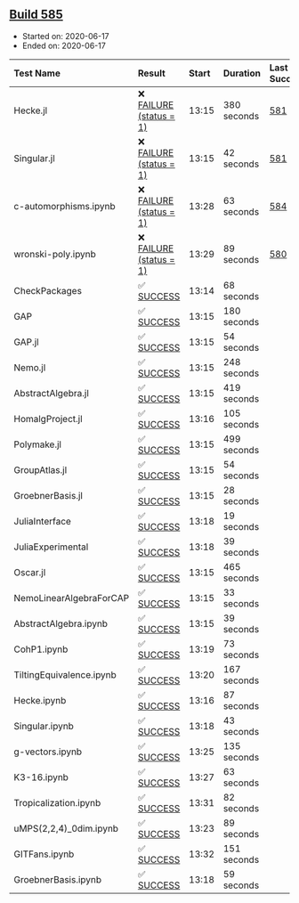 ## [Build 585](https://oscarci.mathematik.uni-kl.de/job/oscar-julia-1.4/585/)

* Started on: 2020-06-17
* Ended on: 2020-06-17

| Test Name    | Result | Start | Duration | Last Success | First Failure |
|:-------------|:-------|:------|:---------|:-------------|:--------------|
| Hecke.jl | ❌ [FAILURE (status = 1)](https://oscarci.mathematik.uni-kl.de/job/oscar-julia-1.4/585/artifact/logs/build-585/Hecke.jl.log) | 13:15 | 380 seconds | [581](https://oscarci.mathematik.uni-kl.de/job/oscar-julia-1.4/581/) | [582](https://oscarci.mathematik.uni-kl.de/job/oscar-julia-1.4/582/) |
| Singular.jl | ❌ [FAILURE (status = 1)](https://oscarci.mathematik.uni-kl.de/job/oscar-julia-1.4/585/artifact/logs/build-585/Singular.jl.log) | 13:15 | 42 seconds | [581](https://oscarci.mathematik.uni-kl.de/job/oscar-julia-1.4/581/) | [582](https://oscarci.mathematik.uni-kl.de/job/oscar-julia-1.4/582/) |
| c-automorphisms.ipynb | ❌ [FAILURE (status = 1)](https://oscarci.mathematik.uni-kl.de/job/oscar-julia-1.4/585/artifact/logs/build-585/c-automorphisms.ipynb.log) | 13:28 | 63 seconds | [584](https://oscarci.mathematik.uni-kl.de/job/oscar-julia-1.4/584/) | [585](https://oscarci.mathematik.uni-kl.de/job/oscar-julia-1.4/585/) |
| wronski-poly.ipynb | ❌ [FAILURE (status = 1)](https://oscarci.mathematik.uni-kl.de/job/oscar-julia-1.4/585/artifact/logs/build-585/wronski-poly.ipynb.log) | 13:29 | 89 seconds | [580](https://oscarci.mathematik.uni-kl.de/job/oscar-julia-1.4/580/) | [581](https://oscarci.mathematik.uni-kl.de/job/oscar-julia-1.4/581/) |
| CheckPackages | ✅ [SUCCESS](https://oscarci.mathematik.uni-kl.de/job/oscar-julia-1.4/585/artifact/logs/build-585/CheckPackages.log) | 13:14 | 68 seconds |  |  |
| GAP | ✅ [SUCCESS](https://oscarci.mathematik.uni-kl.de/job/oscar-julia-1.4/585/artifact/logs/build-585/GAP.log) | 13:15 | 180 seconds |  |  |
| GAP.jl | ✅ [SUCCESS](https://oscarci.mathematik.uni-kl.de/job/oscar-julia-1.4/585/artifact/logs/build-585/GAP.jl.log) | 13:15 | 54 seconds |  |  |
| Nemo.jl | ✅ [SUCCESS](https://oscarci.mathematik.uni-kl.de/job/oscar-julia-1.4/585/artifact/logs/build-585/Nemo.jl.log) | 13:15 | 248 seconds |  |  |
| AbstractAlgebra.jl | ✅ [SUCCESS](https://oscarci.mathematik.uni-kl.de/job/oscar-julia-1.4/585/artifact/logs/build-585/AbstractAlgebra.jl.log) | 13:15 | 419 seconds |  |  |
| HomalgProject.jl | ✅ [SUCCESS](https://oscarci.mathematik.uni-kl.de/job/oscar-julia-1.4/585/artifact/logs/build-585/HomalgProject.jl.log) | 13:16 | 105 seconds |  |  |
| Polymake.jl | ✅ [SUCCESS](https://oscarci.mathematik.uni-kl.de/job/oscar-julia-1.4/585/artifact/logs/build-585/Polymake.jl.log) | 13:15 | 499 seconds |  |  |
| GroupAtlas.jl | ✅ [SUCCESS](https://oscarci.mathematik.uni-kl.de/job/oscar-julia-1.4/585/artifact/logs/build-585/GroupAtlas.jl.log) | 13:15 | 54 seconds |  |  |
| GroebnerBasis.jl | ✅ [SUCCESS](https://oscarci.mathematik.uni-kl.de/job/oscar-julia-1.4/585/artifact/logs/build-585/GroebnerBasis.jl.log) | 13:15 | 28 seconds |  |  |
| JuliaInterface | ✅ [SUCCESS](https://oscarci.mathematik.uni-kl.de/job/oscar-julia-1.4/585/artifact/logs/build-585/JuliaInterface.log) | 13:18 | 19 seconds |  |  |
| JuliaExperimental | ✅ [SUCCESS](https://oscarci.mathematik.uni-kl.de/job/oscar-julia-1.4/585/artifact/logs/build-585/JuliaExperimental.log) | 13:18 | 39 seconds |  |  |
| Oscar.jl | ✅ [SUCCESS](https://oscarci.mathematik.uni-kl.de/job/oscar-julia-1.4/585/artifact/logs/build-585/Oscar.jl.log) | 13:15 | 465 seconds |  |  |
| NemoLinearAlgebraForCAP | ✅ [SUCCESS](https://oscarci.mathematik.uni-kl.de/job/oscar-julia-1.4/585/artifact/logs/build-585/NemoLinearAlgebraForCAP.log) | 13:15 | 33 seconds |  |  |
| AbstractAlgebra.ipynb | ✅ [SUCCESS](https://oscarci.mathematik.uni-kl.de/job/oscar-julia-1.4/585/artifact/logs/build-585/AbstractAlgebra.ipynb.log) | 13:15 | 39 seconds |  |  |
| CohP1.ipynb | ✅ [SUCCESS](https://oscarci.mathematik.uni-kl.de/job/oscar-julia-1.4/585/artifact/logs/build-585/CohP1.ipynb.log) | 13:19 | 73 seconds |  |  |
| TiltingEquivalence.ipynb | ✅ [SUCCESS](https://oscarci.mathematik.uni-kl.de/job/oscar-julia-1.4/585/artifact/logs/build-585/TiltingEquivalence.ipynb.log) | 13:20 | 167 seconds |  |  |
| Hecke.ipynb | ✅ [SUCCESS](https://oscarci.mathematik.uni-kl.de/job/oscar-julia-1.4/585/artifact/logs/build-585/Hecke.ipynb.log) | 13:16 | 87 seconds |  |  |
| Singular.ipynb | ✅ [SUCCESS](https://oscarci.mathematik.uni-kl.de/job/oscar-julia-1.4/585/artifact/logs/build-585/Singular.ipynb.log) | 13:18 | 43 seconds |  |  |
| g-vectors.ipynb | ✅ [SUCCESS](https://oscarci.mathematik.uni-kl.de/job/oscar-julia-1.4/585/artifact/logs/build-585/g-vectors.ipynb.log) | 13:25 | 135 seconds |  |  |
| K3-16.ipynb | ✅ [SUCCESS](https://oscarci.mathematik.uni-kl.de/job/oscar-julia-1.4/585/artifact/logs/build-585/K3-16.ipynb.log) | 13:27 | 63 seconds |  |  |
| Tropicalization.ipynb | ✅ [SUCCESS](https://oscarci.mathematik.uni-kl.de/job/oscar-julia-1.4/585/artifact/logs/build-585/Tropicalization.ipynb.log) | 13:31 | 82 seconds |  |  |
| uMPS(2,2,4)_0dim.ipynb | ✅ [SUCCESS](https://oscarci.mathematik.uni-kl.de/job/oscar-julia-1.4/585/artifact/logs/build-585/uMPS-2-2-4-_0dim.ipynb.log) | 13:23 | 89 seconds |  |  |
| GITFans.ipynb | ✅ [SUCCESS](https://oscarci.mathematik.uni-kl.de/job/oscar-julia-1.4/585/artifact/logs/build-585/GITFans.ipynb.log) | 13:32 | 151 seconds |  |  |
| GroebnerBasis.ipynb | ✅ [SUCCESS](https://oscarci.mathematik.uni-kl.de/job/oscar-julia-1.4/585/artifact/logs/build-585/GroebnerBasis.ipynb.log) | 13:18 | 59 seconds |  |  |
